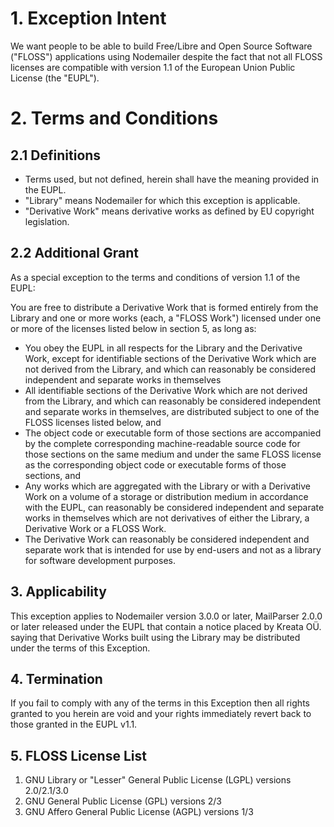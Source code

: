 # 1\. Exception Intent

We want people to be able to build Free/Libre and Open Source Software ("FLOSS") applications using Nodemailer despite the fact that not all FLOSS licenses are compatible with version 1.1 of the European Union Public License (the "EUPL").

# 2\. Terms and Conditions

## 2.1 Definitions

- Terms used, but not defined, herein shall have the meaning provided in the EUPL.
- "Library" means Nodemailer for which this exception is applicable.
- "Derivative Work" means derivative works as defined by EU copyright legislation.

## 2.2 Additional Grant

As a special exception to the terms and conditions of version 1.1 of the EUPL:

You are free to distribute a Derivative Work that is formed entirely from the Library and one or more works (each, a "FLOSS Work") licensed under one or more of the licenses listed below in section 5, as long as:

- You obey the EUPL in all respects for the Library and the Derivative Work, except for identifiable sections of the Derivative Work which are not derived from the Library, and which can reasonably be considered independent and separate works in themselves
- All identifiable sections of the Derivative Work which are not derived from the Library, and which can reasonably be considered independent and separate works in themselves, are distributed subject to one of the FLOSS licenses listed below, and
- The object code or executable form of those sections are accompanied by the complete corresponding machine-readable source code for those sections on the same medium and under the same FLOSS license as the corresponding object code or executable forms of those sections, and
- Any works which are aggregated with the Library or with a Derivative Work on a volume of a storage or distribution medium in accordance with the EUPL, can reasonably be considered independent and separate works in themselves which are not derivatives of either the Library, a Derivative Work or a FLOSS Work.
- The Derivative Work can reasonably be considered independent and separate work that is intended for use by end-users and not as a library for software development purposes.

## 3\. Applicability

This exception applies to Nodemailer version 3.0.0 or later, MailParser 2.0.0 or later released under the EUPL that contain a notice placed by Kreata OÜ. saying that Derivative Works built using the Library may be distributed under the terms of this Exception.

## 4\. Termination

If you fail to comply with any of the terms in this Exception then all rights granted to you herein are void and your rights immediately revert back to those granted in the EUPL v1.1.

## 5\. FLOSS License List

1. GNU Library or "Lesser" General Public License (LGPL) versions 2.0/2.1/3.0
2. GNU General Public License (GPL) versions 2/3
3. GNU Affero General Public License (AGPL) versions 1/3
